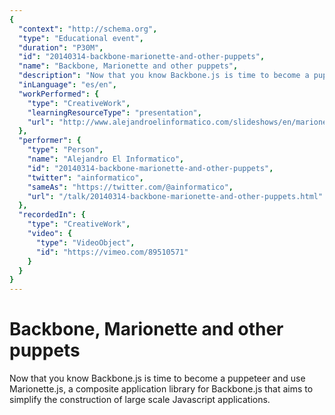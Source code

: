 ```yaml
---
{
  "context": "http://schema.org",
  "type": "Educational event",
  "duration": "P30M",
  "id": "20140314-backbone-marionette-and-other-puppets",
  "name": "Backbone, Marionette and other puppets",
  "description": "Now that you know Backbone.js is time to become a puppeteer and use Marionette.js, a composite application library for Backbone.js that aims to simplify the construction of large scale Javascript applications.",
  "inLanguage": "es/en",
  "workPerformed": {
    "type": "CreativeWork",
    "learningResourceType": "presentation",
    "url": "http://www.alejandroelinformatico.com/slideshows/en/marionette-js/#/"
  },
  "performer": {
    "type": "Person",
    "name": "Alejandro El Informatico",
    "id": "20140314-backbone-marionette-and-other-puppets",
    "twitter": "ainformatico",
    "sameAs": "https://twitter.com/@ainformatico",
    "url": "/talk/20140314-backbone-marionette-and-other-puppets.html"
  },
  "recordedIn": {
    "type": "CreativeWork",
    "video": {
      "type": "VideoObject",
      "id": "https://vimeo.com/89510571"
    }
  }
}
---
```

# Backbone, Marionette and other puppets

Now that you know Backbone.js is time to become a puppeteer and use Marionette.js, a composite application library for Backbone.js that aims to simplify the construction of large scale Javascript applications.